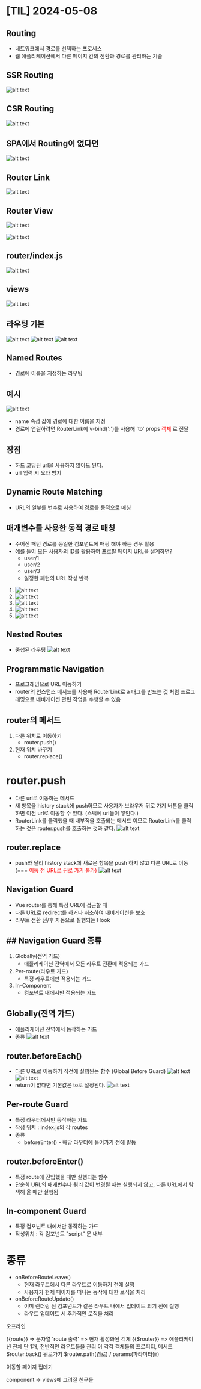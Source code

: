 # [TIL] 2024-05-08

## Routing
- 네트워크에서 경로를 선택하는 프로세스
- 웹 애플리케이션에서 다른 페이지 간의 전환과 경로를 관리하는 기술

## SSR Routing
![alt text](image.png)

## CSR Routing
![alt text](image-1.png)

## SPA에서 Routing이 없다면
![alt text](image-2.png)

## Router Link
![alt text](image-3.png)

## Router View
![alt text](image-4.png)

![alt text](image-5.png)

## router/index.js
![alt text](image-6.png)

## views
![alt text](image-7.png)

## 라우팅 기본
![alt text](image-8.png)
![alt text](image-9.png)
![alt text](image-10.png)

## Named Routes
- 경로에 이름을 지정하는 라우팅
## 예시
![alt text](image-11.png)
- name 속성 값에 경로에 대한 이름을 지정
- 경로에 연결하려면 RouterLink에 v-bind(':')를 사용해 'to' props <span style="color:red"> 객체 </span>로 전달

## 장점
- 하드 코딩된 url을 사용하지 않아도 된다.
- url 입력 시 오타 방지

## Dynamic Route Matching
- URL의 일부를 변수로 사용하여 경로를 동적으로 매칭

## 매개변수를 사용한 동적 경로 매칭
- 주어진 패턴 경로를 동일한 컴포넌트에 매핑 해야 하는 경우 활용
- 예를 들어 모든 사용자의 ID를 활용하여 프로필 페이지 URL을 설계하면?
    - user/1
    - user/2
    - user/3
    - 일정한 패턴의 URL 작성 반복
1. ![alt text](image-12.png)
2. ![alt text](image-13.png)
3. ![alt text](image-14.png)
4. ![alt text](image-15.png)
5. ![alt text](image-16.png)

## Nested Routes
- 중첩된 라우팅
![alt text](image-17.png)

## Programmatic Navigation
- 프로그래밍으로 URL 이동하기
- router의 인스턴스 메서드를 사용해 RouterLink로 a 태그를 만드는 것 처럼 프로그래밍으로 네비게이션 관련 작업을 수행할 수 있음

## router의 메서드
1. 다른 위치로 이동하기
    - router.push()
2. 현재 위치 바꾸기
    - router.replace()

# router.push
- 다른 url로 이동하는 메서드
- 새 항목을 history stack에 push하므로 사용자가 브라우저 뒤로 가기 버튼을 클릭하면 이전 url로 이동할 수 있다.
(스택에 url들이 쌓인다.)
- RouterLink를 클릭했을 때 내부적을 호출되는 메서드 이므로 RouterLink를 클릭하는 것은 router.push를 호출하는 것과 같다.
![alt text](image-20.png)

## router.replace
- push와 달리 history stack에 새로운 항목을 push 하지 않고 다른 URL로 이동(=== <span style='color:red'>이동 전 URL로 뒤로 가기 불가)</span>
![alt text](image-21.png)

## Navigation Guard
- Vue router를 통해 특정 URL에 접근할 때
- 다른 URL로 redirect를 하거나 취소하여 내비게이션을 보호
- 라우트 전환 전/후 자동으로 실행되는 Hook

## ## Navigation Guard 종류
1. Globally(전역 가드)
    - 애플리케이션 전역에서 모든 라우트 전환에 적용되는 가드
2. Per-route(라우트 가드)
    - 특정 라우트에만 적용되는 가드
3. In-Component
    - 컴포넌트 내에서만 적용되는 가드

## Globally(전역 가드)
- 애플리케이션 전역에서 동작하는 가드 
- 종류
    ![alt text](image-18.png)

## router.beforeEach()
- 다른 URL로 이동하기 직전에 실행된는 함수
(Global Before Guard)
![alt text](image-19.png)
![alt text](image-22.png)
- return이 없다면 기본값은 to로 설정된다.
![alt text](image-23.png)

## Per-route Guard
- 특정 라우터에서만 동작하는 가드
- 작성 위치 : index.js의 각 routes
- 종류 
    - beforeEnter() - 해당 라우터에 들어가기 전에 발동

## router.beforeEnter()
- 특정 route에 진입했을 때만 실행되는 함수
- 단순희 URL의 매개변수나 쿼리 값이 변경될 때는 실행되지 않고, 다른 URL에서 탐색해 올 때만 실행됨


## In-component Guard
- 특정 컴포넌트 내에서만 동작하는 가드
- 작성위치 : 각 컴포넌트 "script" 문 내부

# 종류
- onBeforeRouteLeave()
    - 현재 라우트에서 다른 라우트로 이동하기 전에 실행
    - 사용자가 현제 페이지를 떠나는 동작에 대한 로직을 처리
- onBeforeRouteUpdate()
    - 이미 랜더링 된 컴포넌트가 같은 라우트 내에서 업데이트 되기 전에 실행
    - 라우트 업데이트 시 추가적인 로직을 처리


오프라인

{{route}} => 문자열 'route 출력' => 현재 활성화된 객체
{{$router}} => 애플리케이션 전체 단 1개, 전반적인 라우트들을 관리
이 각각 객체들의 프로퍼티, 메서드
$router.back() 뒤로가기
$router.path(경로) / params(파라미터들)

이동할 페이지 껍데기

component -> views에 그려질 친구들